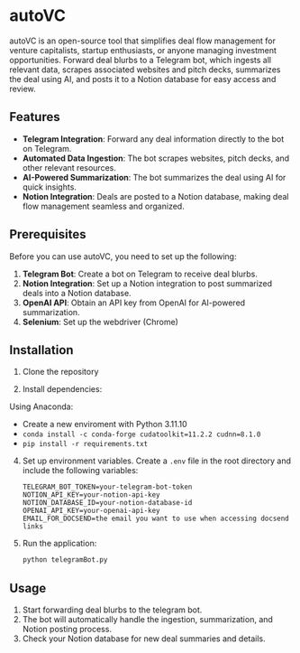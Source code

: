 # autoVC

autoVC is an open-source tool that simplifies deal flow management for venture capitalists, startup enthusiasts, or anyone managing investment opportunities. Forward deal blurbs to a Telegram bot, which ingests all relevant data, scrapes associated websites and pitch decks, summarizes the deal using AI, and posts it to a Notion database for easy access and review.

## Features

- **Telegram Integration**: Forward any deal information directly to the bot on Telegram.
- **Automated Data Ingestion**: The bot scrapes websites, pitch decks, and other relevant resources.
- **AI-Powered Summarization**: The bot summarizes the deal using AI for quick insights.
- **Notion Integration**: Deals are posted to a Notion database, making deal flow management seamless and organized.

## Prerequisites

Before you can use autoVC, you need to set up the following:

1. **Telegram Bot**: Create a bot on Telegram to receive deal blurbs.
2. **Notion Integration**: Set up a Notion integration to post summarized deals into a Notion database.
3. **OpenAI API**: Obtain an API key from OpenAI for AI-powered summarization.
4. **Selenium**: Set up the webdriver (Chrome)

## Installation

1. Clone the repository

2. Install dependencies:

  Using Anaconda:
   - Create a new enviroment with Python 3.11.10
   - ```conda install -c conda-forge cudatoolkit=11.2.2 cudnn=8.1.0```
   - ```pip install -r requirements.txt```


4. Set up environment variables. Create a `.env` file in the root directory and include the following variables:

    ```env
    TELEGRAM_BOT_TOKEN=your-telegram-bot-token
    NOTION_API_KEY=your-notion-api-key
    NOTION_DATABASE_ID=your-notion-database-id
    OPENAI_API_KEY=your-openai-api-key
    EMAIL_FOR_DOCSEND=the email you want to use when accessing docsend links
    ```

5. Run the application:

    ```bash
    python telegramBot.py
    ```

## Usage

1. Start forwarding deal blurbs to the telegram bot.
2. The bot will automatically handle the ingestion, summarization, and Notion posting process.
3. Check your Notion database for new deal summaries and details.
